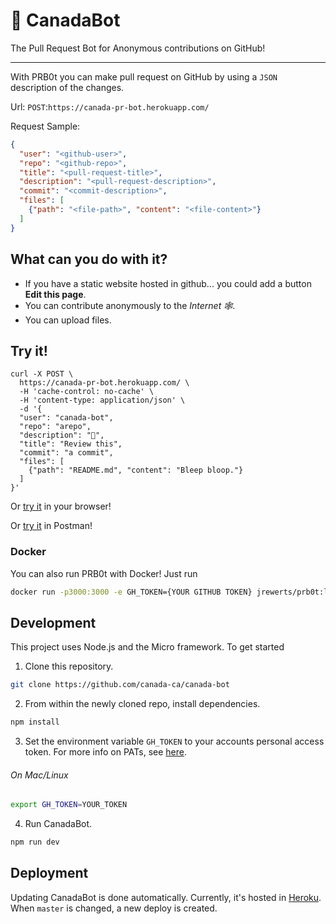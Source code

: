 # 🤖 CanadaBot
The Pull Request Bot for Anonymous contributions on GitHub!

---
With PRB0t you can make pull request on GitHub by using a `JSON` description of the changes.

Url: `POST`:`https://canada-pr-bot.herokuapp.com/`

Request Sample:
```json
{
  "user": "<github-user>",
  "repo": "<github-repo>",
  "title": "<pull-request-title>",
  "description": "<pull-request-description>",
  "commit": "<commit-description>",
  "files": [
  	{"path": "<file-path>", "content": "<file-content>"}
  ]
}
```

## What can you do with it?

- If you have a static website hosted in github... you could add a button **Edit this page**.
- You can contribute anonymously to the *Internet 🕸*.
- You can upload files.

## Try it!
```
curl -X POST \
  https://canada-pr-bot.herokuapp.com/ \
  -H 'cache-control: no-cache' \
  -H 'content-type: application/json' \
  -d '{
  "user": "canada-bot",
  "repo": "arepo",
  "description": "🤖",
  "title": "Review this",
  "commit": "a commit",
  "files": [
  	{"path": "README.md", "content": "Bleep bloop."}
  ]
}'
```

Or [try it](https://codepen.io/j-rewerts/pen/NmbXPx) in your browser!

Or [try it](https://www.getpostman.com/collections/e9b9deac7148e7dd0473) in Postman!

### Docker

You can also run PRB0t with Docker! Just run
``` bash
docker run -p3000:3000 -e GH_TOKEN={YOUR GITHUB TOKEN} jrewerts/prb0t:latest
```

## Development

This project uses Node.js and the Micro framework. To get started

1. Clone this repository.

``` bash
git clone https://github.com/canada-ca/canada-bot
```

2. From within the newly cloned repo, install dependencies.

``` bash
npm install
```

3. Set the environment variable `GH_TOKEN` to your accounts personal access token. For more info on PATs, see [here](https://help.github.com/en/articles/creating-a-personal-access-token-for-the-command-line).

###### On Mac/Linux
``` bash
export GH_TOKEN=YOUR_TOKEN
```

4. Run CanadaBot.

```bash
npm run dev
```

## Deployment

Updating CanadaBot is done automatically. Currently, it's hosted in [Heroku](https://dashboard.heroku.com/apps/canada-pr-bot). When `master` is changed, a new deploy is created.